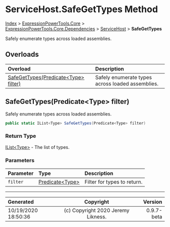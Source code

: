 ﻿# ServiceHost.SafeGetTypes Method

[Index](../index.md) > [ExpressionPowerTools.Core](ExpressionPowerTools.Core.a.md) > [ExpressionPowerTools.Core.Dependencies](ExpressionPowerTools.Core.Dependencies.n.md) > [ServiceHost](ExpressionPowerTools.Core.Dependencies.ServiceHost.cs.md) > **SafeGetTypes**

Safely enumerate types across loaded assemblies.

## Overloads

| Overload | Description |
| :-- | :-- |
| [SafeGetTypes(Predicate&lt;Type> filter)](#safegettypespredicatetype-filter) | Safely enumerate types across loaded assemblies. |
## SafeGetTypes(Predicate&lt;Type> filter)

Safely enumerate types across loaded assemblies.

```csharp
public static IList<Type> SafeGetTypes(Predicate<Type> filter)
```

### Return Type

 [IList&lt;Type>](https://docs.microsoft.com/dotnet/api/system.collections.generic.ilist-1)  - The list of types.

### Parameters

| Parameter | Type | Description |
| :-- | :-- | :-- |
| `filter` | [Predicate&lt;Type>](https://docs.microsoft.com/dotnet/api/system.predicate-1) | Filter for types to return. |



---

| Generated | Copyright | Version |
| :-- | :-: | --: |
| 10/19/2020 18:50:36 | (c) Copyright 2020 Jeremy Likness. | 0.9.7-beta |
